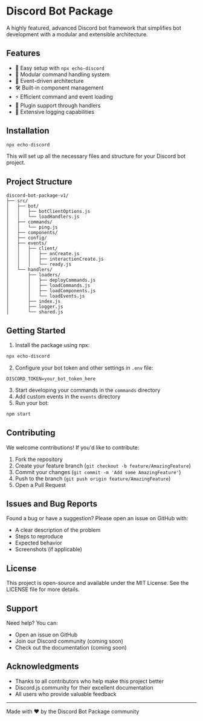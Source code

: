 # Discord Bot Package

A highly featured, advanced Discord bot framework that simplifies bot development with a modular and extensible architecture.

## Features

- 🚀 Easy setup with `npx echo-discord`
- 📂 Modular command handling system
- 🔄 Event-driven architecture
- 🛠️ Built-in component management
- ⚡ Efficient command and event loading
- 🔌 Plugin support through handlers
- 📝 Extensive logging capabilities

## Installation

```bash
npx echo-discord
```

This will set up all the necessary files and structure for your Discord bot project.

## Project Structure

```
discord-bot-package-v1/
├── src/
│   ├── bot/
│   │   ├── botClientOptions.js
│   │   └── loadHandlers.js
│   ├── commands/
│   │   └── ping.js
│   ├── components/
│   ├── config/
│   ├── events/
│   │   ├── client/
│   │   │   ├── onCreate.js
│   │   │   ├── interactionCreate.js
│   │   │   └── ready.js
│   └── handlers/
│       ├── loaders/
│       │   ├── deployCommands.js
│       │   ├── loadCommands.js
│       │   ├── loadComponents.js
│       │   └── loadEvents.js
│       ├── index.js
│       ├── logger.js
│       └── shared.js
```

## Getting Started

1. Install the package using npx:
```bash
npx echo-discord
```

2. Configure your bot token and other settings in `.env` file:
```env
DISCORD_TOKEN=your_bot_token_here
```

3. Start developing your commands in the `commands` directory
4. Add custom events in the `events` directory
5. Run your bot:
```bash
npm start
```

## Contributing

We welcome contributions! If you'd like to contribute:

1. Fork the repository
2. Create your feature branch (`git checkout -b feature/AmazingFeature`)
3. Commit your changes (`git commit -m 'Add some AmazingFeature'`)
4. Push to the branch (`git push origin feature/AmazingFeature`)
5. Open a Pull Request

## Issues and Bug Reports

Found a bug or have a suggestion? Please open an issue on GitHub with:
- A clear description of the problem
- Steps to reproduce
- Expected behavior
- Screenshots (if applicable)

## License

This project is open-source and available under the MIT License. See the LICENSE file for more details.

## Support

Need help? You can:
- Open an issue on GitHub
- Join our Discord community (coming soon)
- Check out the documentation (coming soon)

## Acknowledgments

- Thanks to all contributors who help make this project better
- Discord.js community for their excellent documentation
- All users who provide valuable feedback

---
Made with ❤️ by the Discord Bot Package community